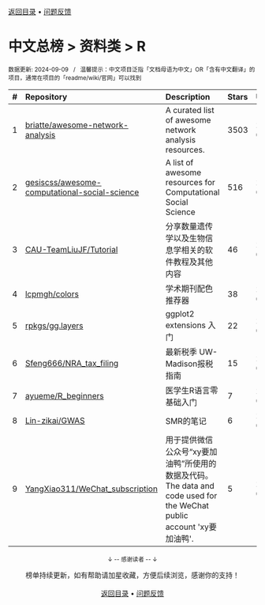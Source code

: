 <a href="https://github.com/GrowingGit/GitHub-Chinese-Top-Charts#github中文排行榜">返回目录</a> • <a href="/content/docs/feedback.md">问题反馈</a>

# 中文总榜 > 资料类 > R
<sub>数据更新: 2024-09-09&nbsp;&nbsp;&nbsp;/&nbsp;&nbsp;&nbsp;温馨提示：中文项目泛指「文档母语为中文」OR「含有中文翻译」的项目，通常在项目的「readme/wiki/官网」可以找到</sub>

|#|Repository|Description|Stars|Updated|
|:-|:-|:-|:-|:-|
|1|[briatte/awesome-network-analysis](https://github.com/briatte/awesome-network-analysis)|A curated list of awesome network analysis resources.|3503|2024-06-13|
|2|[gesiscss/awesome-computational-social-science](https://github.com/gesiscss/awesome-computational-social-science)|A list of awesome resources for Computational Social Science|516|2024-08-11|
|3|[CAU-TeamLiuJF/Tutorial](https://github.com/CAU-TeamLiuJF/Tutorial)|分享数量遗传学以及生物信息学相关的软件教程及其他内容|46|2024-06-23|
|4|[lcpmgh/colors](https://github.com/lcpmgh/colors)|学术期刊配色推荐器|38|2024-04-06|
|5|[rpkgs/gg.layers](https://github.com/rpkgs/gg.layers)|ggplot2 extensions 入门|22|2024-09-04|
|6|[Sfeng666/NRA_tax_filing](https://github.com/Sfeng666/NRA_tax_filing)|最新税季 UW-Madison报税指南|15|2024-05-08|
|7|[ayueme/R_beginners](https://github.com/ayueme/R_beginners)|医学生R语言零基础入门|7|2024-07-27|
|8|[Lin-zikai/GWAS](https://github.com/Lin-zikai/GWAS)|SMR的笔记|6|2024-05-06|
|9|[YangXiao311/WeChat_subscription](https://github.com/YangXiao311/WeChat_subscription)|用于提供微信公众号“xy要加油鸭”所使用的数据及代码。The data and code used for the WeChat public account 'xy要加油鸭'.|5|2024-09-08|

<div align="center">
    <p><sub>↓ -- 感谢读者 -- ↓</sub></p>
    榜单持续更新，如有帮助请加星收藏，方便后续浏览，感谢你的支持！
</div>

<br/>

<div align="center"><a href="https://github.com/GrowingGit/GitHub-Chinese-Top-Charts#github中文排行榜">返回目录</a> • <a href="/content/docs/feedback.md">问题反馈</a></div>
